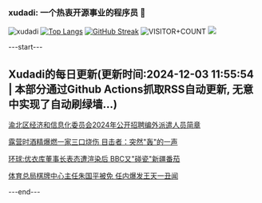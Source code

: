 ### xudadi: 一个热衷开源事业的程序员 👋

![xudadi](https://github-readme-stats-git-masterorgs-github-readme-stats-team.vercel.app/api?username=xudadi)
[![Top Langs](https://github-readme-stats.vercel.app/api/top-langs/?username=xudadi)](https://github.com/anuraghazra/github-readme-stats)
[![GitHub Streak](https://streak-stats.demolab.com?user=xudadi&locale=zh_Hans)](https://git.io/streak-stats)
![VISITOR+COUNT](https://komarev.com/ghpvc/?username=xudadi&label=VISITOR+COUNT)
![](https://raw.githubusercontent.com/xudadi/xudadi/main/assets/github-contribution-grid-snake.svg)


---start---

## Xudadi的每日更新(更新时间:2024-12-03 11:55:54 | 本部分通过Github Actions抓取RSS自动更新, 无意中实现了自动刷绿墙...)

[渝北区经济和信息化委员会2024年公开招聘编外派遣人员简章](https://www.gongkaoleida.com/article/2214948)

[露营时酒精爆燃一家三口烧伤 目击者：突然"轰"的一声](https://m.163.com/news/article/JIE9RQAV0530JPVV.html)

[环球:优衣库董事长表态遭渲染后 BBC又"碰瓷"新疆番茄](https://m.163.com/news/article/JIEMAV3L0514R9OJ.html)

[体育总局棋牌中心主任朱国平被免 任内爆发王天一丑闻](https://m.163.com/news/article/JIEAUCH405199DKK.html)

---end---
